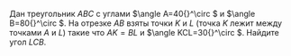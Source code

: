 Дан треугольник $ABC$ с углами $\angle A=40{}^\circ $ и $\angle B=80{}^\circ $. На отрезке $AB$ взяты точки $K$  и $L$  (точка $K$ лежит между точками $A$ и $L$) такие что $AK=BL$ и $\angle KCL=30{}^\circ $. Найдите угол $LCB$.